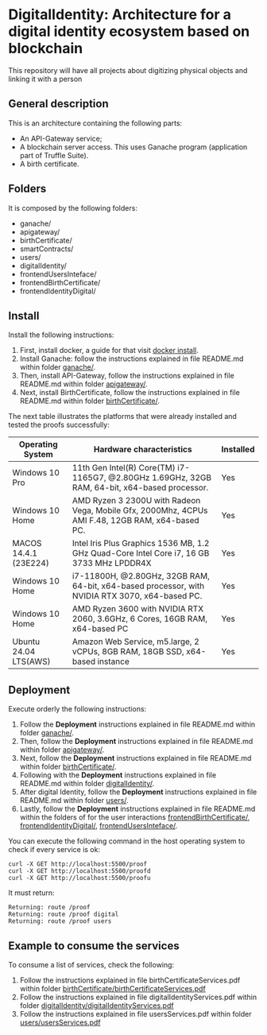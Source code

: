 # DigitalIdentity: Architecture for a digital identity ecosystem based on blockchain
This repository will have all projects about digitizing physical objects and linking it with a person

## General description
  This is an architecture containing the following parts: 
  - An API-Gateway service;
  - A blockchain server access. This uses Ganache program (application part of Truffle Suite).
  - A birth certificate.



## Folders
  It is composed by the following folders:

  - ganache/
  - apigateway/
  - birthCertificate/
  - smartContracts/
  - users/
  - digitalIdentity/
  - frontendUsersInteface/
  - frontendBirthCertificate/
  - frontendIdentityDigital/

## Install
  Install the following instructions: 

  1. First, install docker, a guide for that visit [docker install](https://docs.docker.com/engine/install/).   
  2. Install Ganache: follow the instructions explained in file README.md within folder [ganache/](https://github.com/UPTokenizing/digitalIdentity/tree/main/ganache).
  3. Then, install API-Gateway, follow the instructions explained in file README.md within folder [apigateway/](https://github.com/UPTokenizing/digitalIdentity/tree/main/apigateway).
  4. Next, install BirthCertificate, follow the instructions explained in file README.md within folder [birthCertificate/](https://github.com/UPTokenizing/digitalIdentity/tree/main/birthCertificate).

The next table illustrates the platforms that were already installed and tested the proofs successfully:

Operating System     |      Hardware characteristics                                                                   | Installed 
-----------------    | ------------------------------------                                                            | --------- 
Windows 10 Pro       | 11th Gen Intel(R) Core(TM) i7-1165G7,  @2.80GHz 1.69GHz, 32GB RAM, 64-bit, x64-based processor. |   Yes
Windows 10 Home      | AMD Ryzen 3 2300U with Radeon Vega, Mobile Gfx, 2000Mhz, 4CPUs AMI F.48, 12GB RAM, x64-based PC.|   Yes 
MACOS 14.4.1 (23E224)| Intel Iris Plus Graphics 1536 MB, 1.2 GHz Quad-Core Intel Core i7,  16 GB 3733 MHz LPDDR4X      |   Yes    
Windows 10 Home      |  i7-11800H, @2.80GHz, 32GB RAM, 64-bit, x64-based processor, with NVIDIA RTX 3070, x64-based PC.|   Yes
Windows 10 Home      | AMD Ryzen 3600 with NVIDIA RTX 2060, 3.6GHz, 6 Cores, 16GB RAM, x64-based PC                    |   Yes
Ubuntu 24.04 LTS(AWS)| Amazon Web Service, m5.large, 2 vCPUs, 8GB RAM, 18GB SSD, x64-based instance                    |   Yes


## Deployment
  Execute orderly the following instructions:    
  1. Follow the **Deployment** instructions explained in file README.md within folder [ganache/](https://github.com/UPTokenizing/digitalIdentity/tree/main/ganache).
  2. Then, follow the **Deployment** instructions explained in file README.md within folder [apigateway/](https://github.com/UPTokenizing/digitalIdentity/tree/main/apigateway).
  3. Next, follow the **Deployment** instructions explained in file README.md within folder [birthCertificate/](https://github.com/UPTokenizing/digitalIdentity/tree/main/birthCertificate).
  4. Following with the **Deployment** instructions explained in file README.md within folder [digitalIdentity/](https://github.com/UPTokenizing/digitalIdentity/tree/Tokenizing-Temp-Main/digitalIdentity).
  5. After digital Identity, follow the **Deployment** instructions explained in file README.md within folder [users/](https://github.com/UPTokenizing/digitalIdentity/tree/Tokenizing-Temp-Main/users).
  6. Lastly, follow the **Deployment** instructions explained in file README.md within the folders of for the user interactions [frontendBirthCertificate/](https://github.com/UPTokenizing/digitalIdentity/tree/Tokenizing-Temp-Main/frontendBirthCertificate), [frontendIdentityDigital/](https://github.com/UPTokenizing/digitalIdentity/tree/Tokenizing-Temp-Main/frontendIdentityDigital), [frontendUsersInteface/](https://github.com/UPTokenizing/digitalIdentity/tree/Tokenizing-Temp-Main/frontendUsersInteface).


You can execute the following command in the host operating system to check if every service is ok:
    
    curl -X GET http://localhost:5500/proof
    curl -X GET http://localhost:5500/proofd
    curl -X GET http://localhost:5500/proofu


It must return:
   
    Returning: route /proof
    Returning: route /proof digital
    Returning: route /proof users

## Example to consume the services
To consume a list of services, check the following:
  
  1. Follow the instructions explained in file birthCertificateServices.pdf within folder [birthCertificate/birthCertificateServices.pdf](https://github.com/UPTokenizing/digitalIdentity/blob/main/birthCertificate/birthCertificateServices.pdf)
  2. Follow the instructions explained in file digitalIdentityServices.pdf within folder [digitalIdentity/digitalIdentityServices.pdf](https://github.com/UPTokenizing/digitalIdentity/blob/Tokenizing-Temp-Main/digitalIdentity/digitalIdentityServices.pdf)
  3. Follow the instructions explained in file usersServices.pdf within folder [users/usersServices.pdf](https://github.com/UPTokenizing/digitalIdentity/blob/Tokenizing-Temp-Main/users/usersServices.pdf)
        
